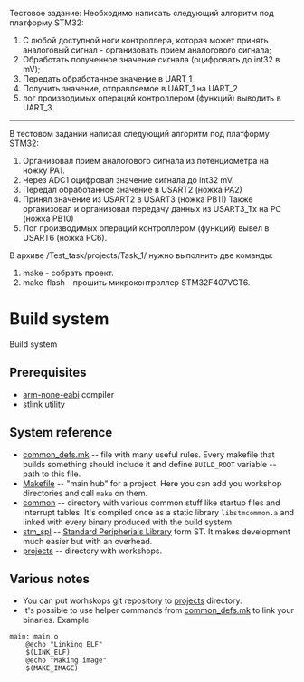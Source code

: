 Тестовое задание:
Необходимо написать следующий алгоритм под платформу STM32:

1. С любой доступной ноги контроллера, которая может принять аналоговый сигнал - организовать прием аналогового сигнала;
2. Обработать полученное значение сигнала (оцифровать до int32 в mV);
3. Передать обработанное значение в UART_1
4. Получить значение, отправляемое в UART_1 на UART_2
5. лог производимых операций контроллером (функций) выводить в UART_3.

-------------------------------------------------------

В тестовом задании написал следующий алгоритм под платформу STM32:

1. Организовал прием аналогового сигнала из потенциометра  на ножку PA1.
2. Через ADC1 оцифровал значение сигнала до int32 mV.
3. Передал обработанное значение в USART2 (ножка PA2)
4. Принял значение из USART2 в USART3 (ножка PB11)
Также организовал и организовал передачу данных из USART3_Tx на PC (ножка PB10)
5. Лог производимых операций контроллером (функций) вывел в USART6 (ножка PC6).

В архиве /Test_task/projects/Task_1/ нужно выполнить две команды:
1) make - собрать проект.
2) make-flash - прошить микроконтроллер STM32F407VGT6.

# Build system

Build system

## Prerequisites
* [arm-none-eabi](https://developer.arm.com/open-source/gnu-toolchain/gnu-rm/downloads) compiler
* [stlink](https://github.com/texane/stlink) utility

## System reference
* [common_defs.mk](common_defs.mk) -- file with many useful rules. Every makefile that builds something should include it and define `BUILD_ROOT` variable -- path to this file.
* [Makefile](Makefile) -- "main hub" for a project. Here you can add you workshop directories and call `make` on them.
* [common](common) -- directory with various common stuff like startup files and interrupt tables. It's compiled once as a static library `libstmcommon.a` and linked with every binary produced with the build system.
* [stm_spl](stm_spl) -- [Standard Peripherials Library](https://www.st.com/en/embedded-software/stsw-stm32065.html) form ST. It makes development much easier but with an overhead.
* [projects](projects) -- directory with workshops.

## Various notes
* You can put worhskops git repository to [projects](projects) directory.
* It's possible to use helper commands from [common_defs.mk](common_defs.mk) to link your binaries. Example:

``` make
main: main.o
    @echo "Linking ELF"
    $(LINK_ELF)
    @echo "Making image"
    $(MAKE_IMAGE)
```
